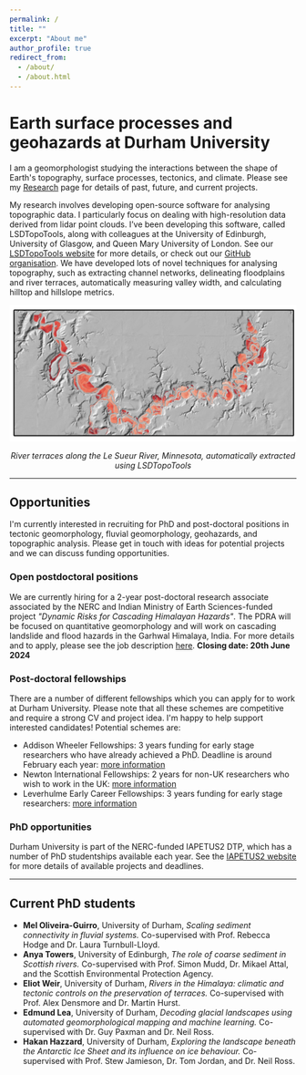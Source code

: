 ```yaml
---
permalink: /
title: ""
excerpt: "About me"
author_profile: true
redirect_from:
  - /about/
  - /about.html
---
```


# Earth surface processes and geohazards at Durham University

I am a geomorphologist studying the interactions between the shape of Earth's topography, surface processes, tectonics, and climate.  Please see my [Research](/research/index.html) page for details of past, future, and current projects.

My research involves developing open-source software for analysing topographic data. I particularly focus on dealing with high-resolution data derived from lidar point clouds.  I’ve been developing this software, called LSDTopoTools, along with colleagues at the University of Edinburgh,  University of Glasgow, and Queen Mary University of London. See our [LSDTopoTools website](lsdtopotools.github.io) for more details, or check out our [GitHub organisation](https://github.com/LSDtopotools). We have developed lots of novel techniques for analysing topography, such as extracting channel networks, delineating floodplains and river terraces, automatically measuring valley width, and calculating hilltop and hillslope metrics.

<img src="/images/le_sueur_terraces.png" alt="le sueur" width="1000"/>

<p align ="center">
<i>River terraces along the Le Sueur River, Minnesota, automatically extracted using LSDTopoTools</i>
</p>

---
## Opportunities

I'm currently interested in recruiting for PhD and post-doctoral positions in tectonic geomorphology, fluvial geomorphology, geohazards, and topographic analysis. Please get in touch with ideas for potential projects and we can discuss funding opportunities.

### Open postdoctoral positions 

We are currently hiring for a 2-year post-doctoral research associate associated by the NERC and Indian Ministry of Earth Sciences-funded project _"Dynamic Risks for Cascading Himalayan Hazards"_. The PDRA will be focused on quantitative geomorphology and will work on cascading landslide and flood hazards in the Garhwal Himalaya, India. For more details and to apply, please see the job description [here](https://durham.taleo.net/careersection/du_ext/jobdetail.ftl?job=24000714&tz=GMT%2B01%3A00&tzname=Europe%2FLondon). **Closing date: 20th June 2024**

### Post-doctoral fellowships

There are a number of different fellowships which you can apply for to work at Durham University. Please note that all these schemes are competitive and require a strong CV and project idea. I'm happy to help support interested candidates! Potential schemes are:

* Addison Wheeler Fellowships: 3 years funding for early stage researchers who have already achieved a PhD. Deadline is around February each year: [more information](https://www.dur.ac.uk/ias/addisonwheelerfellowships/)
* Newton International Fellowships: 2 years for non-UK researchers who wish to work in the UK: [more information](https://royalsociety.org/grants-schemes-awards/grants/newton-international/)
* Leverhulme Early Career Fellowships: 3 years funding for early stage researchers: [more information](https://www.leverhulme.ac.uk/early-career-fellowships)

### PhD opportunities

Durham University is part of the NERC-funded IAPETUS2 DTP, which has a number of PhD studentships available each year. See the [IAPETUS2 website](http://www.iapetus.ac.uk) for more details of available projects and deadlines.

---
## Current PhD students

* **Mel Oliveira-Guirro**, University of Durham, _Scaling sediment connectivity in fluvial systems._ Co-supervised with Prof. Rebecca Hodge and Dr. Laura Turnbull-Lloyd.
* **Anya Towers**, University of Edinburgh, _The role of coarse sediment in Scottish rivers._ Co-supervised with Prof. Simon Mudd, Dr. Mikael Attal, and the Scottish Environmental Protection Agency.
* **Eliot Weir**, University of Durham, _Rivers in the Himalaya: climatic and tectonic controls on the preservation of  terraces._ Co-supervised with Prof. Alex Densmore and Dr. Martin Hurst.
* **Edmund Lea**, University of Durham, _Decoding glacial landscapes using automated geomorphological mapping and machine learning._ Co-supervised with Dr. Guy Paxman and Dr. Neil Ross. 
* **Hakan Hazzard**, University of Durham, _Exploring the landscape beneath the Antarctic Ice Sheet and its influence on ice behaviour._ Co-supervised with Prof. Stew Jamieson, Dr. Tom Jordan, and Dr. Neil Ross.
